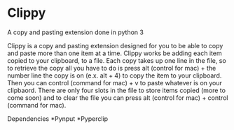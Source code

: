 # Clippy
A copy and pasting extension done in python 3

Clippy is a copy and pasting extension designed for you to be able to copy and paste more than one item at a time. Clippy works be adding each item copied to your clipboard, to a file. Each copy takes up one line in the file, so to retrieve the copy all you have to do is press alt (control for mac) + the number line the copy is on (e.x. alt + 4) to copy the item to your clipboard. Then you can control (command for mac) + v to paste whatever is on your clipbaord. There are only four slots in the file to store items copied (more to come soon) and to clear the file you can press alt (control for mac) + control (command for mac). 

Dependencies
*Pynput
*Pyperclip

